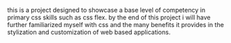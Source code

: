 this is a project designed to showcase a base level of competency in primary css skills such as css flex. by the end of this project i will have further familiarized myself with css and the many benefits it provides in the stylization and customization of web based applications. 